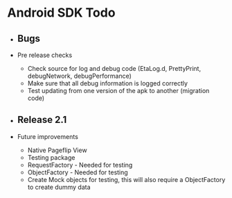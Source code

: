 # Android SDK Todo

- Bugs
  - 

- Pre release checks
  - Check source for log and debug code (EtaLog.d, PrettyPrint, debugNetwork, debugPerformance)
  - Make sure that all debug information is logged correctly
  - Test updating from one version of the apk to another (migration code)

- Release 2.1
  - 

- Future improvements
  - Native Pageflip View
  - Testing package
  - RequestFactory - Needed for testing
  - ObjectFactory - Needed for testing
  - Create Mock objects for testing, this will also require a ObjectFactory to create dummy data


